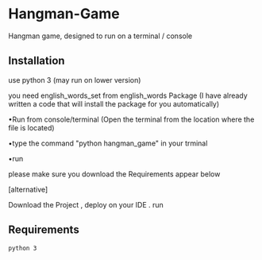 # Hangman-Game

Hangman game, designed to run on a terminal / console


## Installation

use python 3 (may run on lower version)

you need  english_words_set from english_words Package (I have already written a code that will install the package for you automatically)


•Run from console/terminal (Open the terminal from the location where the file is located)

•type the command "python hangman_game" in your trminal 

•run 

please make sure you download the Requirements appear below 

[alternative]

Download the Project , deploy on your IDE . 
run


## Requirements

```
python 3

```
